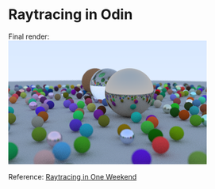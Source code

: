 # Raytracing in Odin

Final render:\
![Final](one_weekend.png)

Reference: [Raytracing in One Weekend](https://raytracing.github.io/books/RayTracingInOneWeekend.html#antialiasing/generatingpixelswithmultiplesamples)
